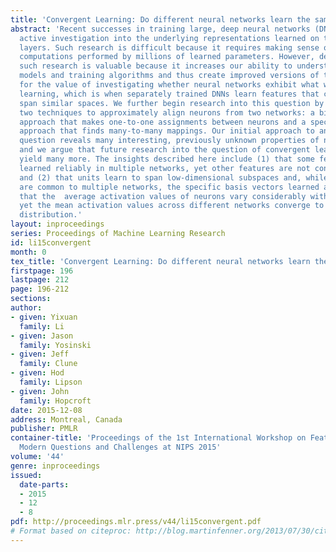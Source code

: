 ```yaml
---
title: 'Convergent Learning: Do different neural networks learn the same representations?'
abstract: 'Recent successes in training large, deep neural networks (DNNs) have prompted
  active investigation into the underlying representations learned on their intermediate
  layers. Such research is difficult because it requires making sense of non-linear
  computations performed by millions of learned parameters. However, despite the difficulty,
  such research is valuable because it increases our ability to understand current
  models and training algorithms and thus create improved versions of them. We argue
  for the value of investigating whether neural networks exhibit what we call convergent
  learning, which is when separately trained DNNs learn features that converge to
  span similar spaces. We further begin research into this question by introducing
  two techniques to approximately align neurons from two networks: a bipartite matching
  approach that makes one-to-one assignments between neurons and a spectral clustering
  approach that finds many-to-many mappings. Our initial approach to answering this
  question reveals many interesting, previously unknown properties of neural networks,
  and we argue that future research into the question of convergent learning will
  yield many more. The insights described here include (1) that some features are
  learned reliably in multiple networks, yet other features are not consistently learned;
  and (2) that units learn to span low-dimensional subspaces and, while these subspaces
  are common to multiple networks, the specific basis vectors learned are not; (3)
  that the  average activation values of neurons vary considerably within a network,
  yet the mean activation values across different networks converge to an almost identical
  distribution.'
layout: inproceedings
series: Proceedings of Machine Learning Research
id: li15convergent
month: 0
tex_title: 'Convergent Learning: Do different neural networks learn the same representations?'
firstpage: 196
lastpage: 212
page: 196-212
sections: 
author:
- given: Yixuan
  family: Li
- given: Jason
  family: Yosinski
- given: Jeff
  family: Clune
- given: Hod
  family: Lipson
- given: John
  family: Hopcroft
date: 2015-12-08
address: Montreal, Canada
publisher: PMLR
container-title: 'Proceedings of the 1st International Workshop on Feature Extraction:
  Modern Questions and Challenges at NIPS 2015'
volume: '44'
genre: inproceedings
issued:
  date-parts:
  - 2015
  - 12
  - 8
pdf: http://proceedings.mlr.press/v44/li15convergent.pdf
# Format based on citeproc: http://blog.martinfenner.org/2013/07/30/citeproc-yaml-for-bibliographies/
---
```

